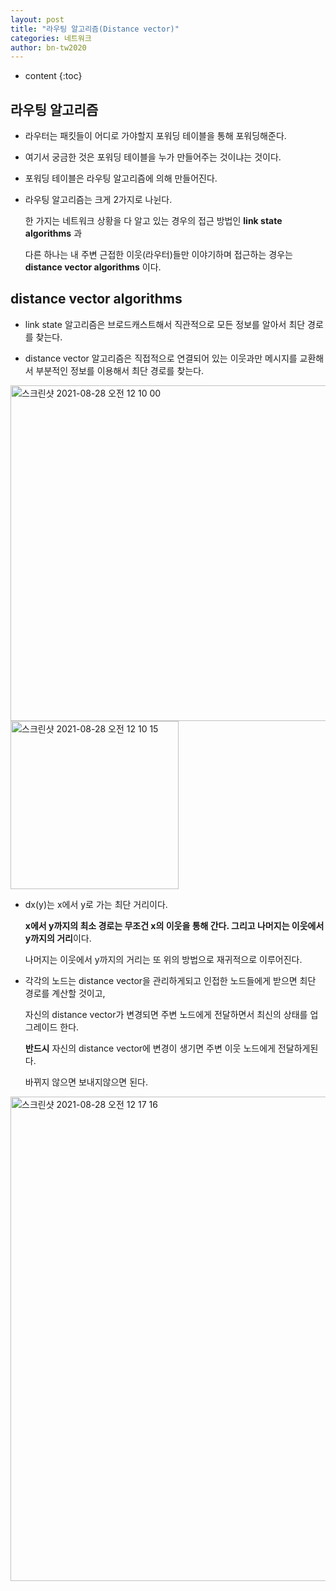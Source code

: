```yaml
---
layout: post
title: "라우팅 알고리즘(Distance vector)"
categories: 네트워크
author: bn-tw2020
---
```

* content
{:toc}


## 라우팅 알고리즘

* 라우터는 패킷들이 어디로 가야할지 포워딩 테이블을 통해 포워딩해준다.

* 여기서 궁금한 것은 포워딩 테이블을 누가 만들어주는 것이냐는 것이다.

* 포워딩 테이블은 라우팅 알고리즘에 의해 만들어진다.

  





* 라우팅 알고리즘는 크게 2가지로 나뉜다.

  한 가지는 네트워크 상황을 다 알고 있는 경우의 접근 방법인 **link state algorithms** 과

  다른 하나는 내 주변 근접한 이웃(라우터)들만 이야기하며 접근하는 경우는 **distance vector algorithms** 이다.


## distance vector algorithms

* link state 알고리즘은 브로드캐스트해서 직관적으로 모든 정보를 알아서 최단 경로를 찾는다.

* distance vector 알고리즘은 직접적으로 연결되어 있는 이웃과만 메시지를 교환해서 부분적인 정보를 이용해서 최단 경로를 찾는다.

<img width="537" alt="스크린샷 2021-08-28 오전 12 10 00" src="https://user-images.githubusercontent.com/66770613/131149309-648d70b1-b398-4a26-af71-3b693e4cacb8.png">  

<img width="269" alt="스크린샷 2021-08-28 오전 12 10 15" src="https://user-images.githubusercontent.com/66770613/131149346-b4337415-aa3f-4203-8421-9f2c20148f92.png">  

* dx(y)는 x에서 y로 가는 최단 거리이다.

  **x에서 y까지의 최소 경로는 무조건 x의 이웃을 통해 간다. 그리고 나머지는 이웃에서 y까지의 거리**이다.

  나머지는 이웃에서 y까지의 거리는 또 위의 방법으로 재귀적으로 이루어진다.


* 각각의 노드는 distance vector을 관리하게되고 인접한 노드들에게 받으면 최단 경로를 계산할 것이고, 

  자신의 distance vector가 변경되면 주변 노드에게 전달하면서 최신의 상태를 업그레이드 한다.

  **반드시** 자신의 distance vector에 변경이 생기면 주변 이웃 노드에게 전달하게된다.

  바뀌지 않으면 보내지않으면 된다.


<img width="775" alt="스크린샷 2021-08-28 오전 12 17 16" src="https://user-images.githubusercontent.com/66770613/131150281-f3e13c17-1bce-4c9f-90f3-3d5b53c66cd0.png">  
